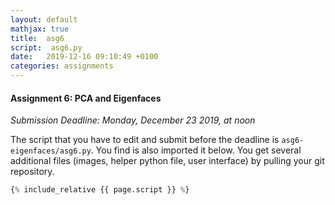 ```yaml
---
layout: default
mathjax: true
title:  asg6
script:  asg6.py  
date:   2019-12-16 09:10:49 +0100
categories: assignments
---
```


#### Assignment 6: PCA and Eigenfaces 

*Submission Deadline: Monday, December 23 2019, at noon*


The script that you have to edit and submit before the deadline is
`asg6-eigenfaces/asg6.py`. You find is also imported it below. 
You get several additional files (images, helper python file, user
interface) by pulling your git repository.

```python
{% include_relative {{ page.script }} %}
```


